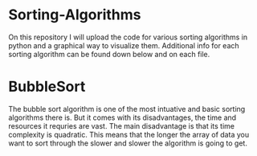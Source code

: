 # Sorting-Algorithms
On this repository I will upload the code for various sorting algorithms in python and a graphical way to visualize them. Additional info for each sorting algorithm can be found down below and on each file.
# BubbleSort
The bubble sort algorithm is one of the most intuative and basic sorting algorithms there is. But it comes with its disadvantages, the time and resources it requries are vast. The main disadvantage is that its time complexity is quadratic. This means that the longer the array of data you want to sort through the slower and slower the algorithm is going to get.
